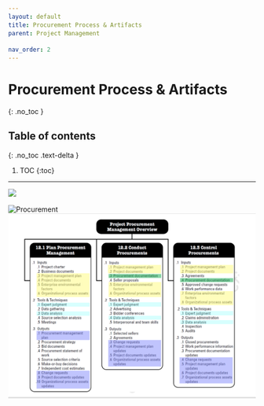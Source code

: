 ```yaml
---
layout: default
title: Procurement Process & Artifacts
parent: Project Management

nav_order: 2
---
```

# Procurement Process & Artifacts
{: .no_toc }

## Table of contents
{: .no_toc .text-delta }

1. TOC
{:toc}

---


![](https://github.com/happygoals/takeaways/assets/images/Procurement_2019-12-16.png)

<img src="https://github.com/happygoals/takeaways/assets/images/Procurement_2019-12-16.png" alt="Procurement" height="420" width="420">

<a>
<img src="/assets/images/Procurement_2019-12-16.png" ></a>
